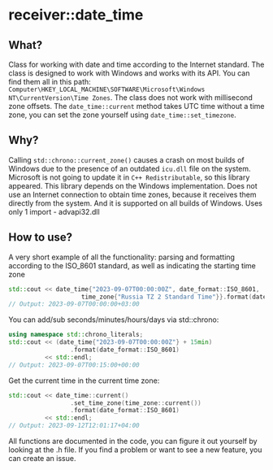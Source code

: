 # receiver::date_time
## What?
Class for working with date and time according to the Internet standard. The class is designed to work with Windows and works with its API. You can find them all in this path: `Computer\HKEY_LOCAL_MACHINE\SOFTWARE\Microsoft\Windows NT\CurrentVersion\Time Zones`. The class does not work with millisecond zone offsets. The `date_time::current` method takes UTC time without a time zone, you can set the zone yourself using `date_time::set_timezone`.

## Why?
Calling `std::chrono::current_zone()` causes a crash on most builds of Windows due to the presence of an outdated `icu.dll` file on the system. Microsoft is not going to update it in `C++ Redistributable`, so this library appeared. This library depends on the Windows implementation. Does not use an Internet connection to obtain time zones, because it receives them directly from the system. And it is supported on all builds of Windows. Uses only 1 import - advapi32.dll

## How to use?
A very short example of all the functionality: parsing and formatting according to the ISO_8601 standard, as well as indicating the starting time zone
```cpp
std::cout << date_time{"2023-09-07T00:00:00Z", date_format::ISO_8601,
                    time_zone{"Russia TZ 2 Standard Time"}}.format(date_format::ISO_8601) << std::endl;
// Output: 2023-09-07T00:00:00+03:00
```
You can add/sub seconds/minutes/hours/days via std::chrono:
```cpp
using namespace std::chrono_literals;
std::cout << (date_time{"2023-09-07T00:00:00Z"} + 15min)
                 .format(date_format::ISO_8601)
          << std::endl;
// Output: 2023-09-07T00:15:00+00:00
```
Get the current time in the current time zone:
```cpp
std::cout << date_time::current()
                 .set_time_zone(time_zone::current())
                 .format(date_format::ISO_8601)
          << std::endl;
// Output: 2023-09-12T12:01:17+04:00
```

All functions are documented in the code, you can figure it out yourself by looking at the .h file.
If you find a problem or want to see a new feature, you can create an issue.
